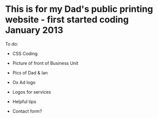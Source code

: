 # This is for my Dad's public printing website - first started coding January 2013

To do:
- CSS Coding
- Picture of front of Business Unit
- Pics of Dad & Ian
- Ox Ad logo
- Logos for services
- Helpful tips


- Contact form?
